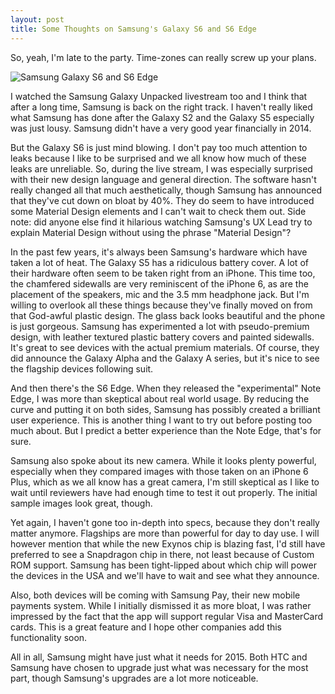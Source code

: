 ```yaml
---
layout: post
title: Some Thoughts on Samsung's Galaxy S6 and S6 Edge
---
```

So, yeah, I'm late to the party. Time-zones can really screw up your plans.

![Samsung Galaxy S6 and S6 Edge](http://saky.in/images/samsung-galaxy-s6-and-s6-edge.jpg "Taken from Forbes")

I watched the Samsung Galaxy Unpacked livestream too and I think that after a long time, Samsung is back on the right track. I haven't really liked what Samsung has done after the Galaxy S2 and the Galaxy S5 especially was just lousy. Samsung didn't have a very good year financially in 2014.

But the Galaxy S6 is just mind blowing. I don't pay too much attention to leaks because I like to be surprised and we all know how much of these leaks are unreliable. So, during the live stream, I was especially surprised with their new design language and general direction. The software hasn't really changed all that much aesthetically, though Samsung has announced that they've cut down on bloat by 40%. They do seem to have introduced some Material Design elements and I can't wait to check them out. Side note: did anyone else find it hilarious watching Samsung's UX Lead try to explain Material Design without using the phrase "Material Design"?

In the past few years, it's always been Samsung's hardware which have taken a lot of heat. The Galaxy S5 has a ridiculous battery cover. A lot of their hardware often seem to be taken right from an iPhone. This time too, the chamfered sidewalls are very reminiscent of the iPhone 6, as are the placement of the speakers, mic and the 3.5 mm headphone jack. But I'm willing to overlook all these things because they've finally moved on from that God-awful plastic design. The glass back looks beautiful and the phone is just gorgeous. Samsung has experimented a lot with pseudo-premium design, with leather textured plastic battery covers and painted sidewalls. It's great to see devices with the actual premium materials. Of course, they did announce the Galaxy Alpha and the Galaxy A series, but it's nice to see the flagship devices following suit.

And then there's the S6 Edge. When they released the "experimental" Note Edge, I was more than skeptical about real world usage. By reducing the curve and putting it on both sides, Samsung has possibly created a brilliant user experience. This is another thing I want to try out before posting too much about. But I predict a better experience than the Note Edge, that's for sure.

Samsung also spoke about its new camera. While it looks plenty powerful, especially when they compared images with those taken on an iPhone 6 Plus, which as we all know has a great camera, I'm still skeptical as I like to wait until reviewers have had enough time to test it out properly. The initial sample images look great, though.

Yet again, I haven't gone too in-depth into specs, because they don't really matter anymore. Flagships are more than powerful for day to day use. I will however mention that while the new Exynos chip is blazing fast, I'd still have preferred to see a Snapdragon chip in there, not least because of Custom ROM support. Samsung has been tight-lipped about which chip will power the devices in the USA and we'll have to wait and see what they announce.

Also, both devices will be coming with Samsung Pay, their new mobile payments system. While I initially dismissed it as more bloat, I was rather impressed by the fact that the app will support regular Visa and MasterCard cards. This is a great feature and I hope other companies add this functionality soon.

All in all, Samsung might have just what it needs for 2015. Both HTC and Samsung have chosen to upgrade just what was necessary for the most part, though Samsung's upgrades are a lot more noticeable.
